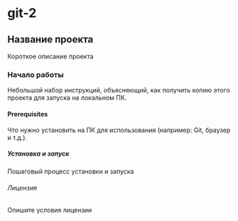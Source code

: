 # git-2
## Название проекта
Короткое описание проекта
### Начало работы
Небольшой набор инструкций, объясняющий, как получить копию этого проекта для запуска на локальном ПК.
#### Prerequisites
Что нужно установить на ПК для использования (например: Git, браузер и т.д.).
##### Установка и запуск
Пошаговый процесс установки и запуска
###### Лицензия
Опишите условия лицензии
